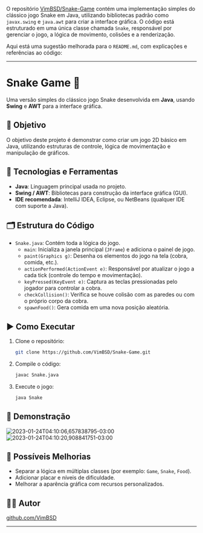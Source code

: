 O repositório [VimBSD/Snake-Game](https://github.com/VimBSD/Snake-Game/tree/main) contém uma implementação simples do clássico jogo Snake em Java, utilizando bibliotecas padrão como `javax.swing` e `java.awt` para criar a interface gráfica. O código está estruturado em uma única classe chamada `Snake`, responsável por gerenciar o jogo, a lógica de movimento, colisões e a renderização.

Aqui está uma sugestão melhorada para o `README.md`, com explicações e referências ao código:

---

# Snake Game 🐍

Uma versão simples do clássico jogo Snake desenvolvida em **Java**, usando **Swing** e **AWT** para a interface gráfica.

## 🎯 Objetivo

O objetivo deste projeto é demonstrar como criar um jogo 2D básico em Java, utilizando estruturas de controle, lógica de movimentação e manipulação de gráficos.

## 🧰 Tecnologias e Ferramentas

- **Java**: Linguagem principal usada no projeto.
- **Swing / AWT**: Bibliotecas para construção da interface gráfica (GUI).
- **IDE recomendada**: IntelliJ IDEA, Eclipse, ou NetBeans (qualquer IDE com suporte a Java).

## 🗂️ Estrutura do Código

- `Snake.java`: Contém toda a lógica do jogo.
  - `main`: Inicializa a janela principal (`JFrame`) e adiciona o painel de jogo.
  - `paint(Graphics g)`: Desenha os elementos do jogo na tela (cobra, comida, etc.).
  - `actionPerformed(ActionEvent e)`: Responsável por atualizar o jogo a cada tick (controle do tempo e movimentação).
  - `keyPressed(KeyEvent e)`: Captura as teclas pressionadas pelo jogador para controlar a cobra.
  - `checkCollision()`: Verifica se houve colisão com as paredes ou com o próprio corpo da cobra.
  - `spawnFood()`: Gera comida em uma nova posição aleatória.

## ▶️ Como Executar

1. Clone o repositório:
   ```bash
   git clone https://github.com/VimBSD/Snake-Game.git
   ```
2. Compile o código:
   ```bash
   javac Snake.java
   ```
3. Execute o jogo:
   ```bash
   java Snake
   ```

## 📸 Demonstração
![2023-01-24T04:10:06,657838795-03:00](https://user-images.githubusercontent.com/121329916/214249403-828e1c24-94bf-48d8-8113-3ddfb40357e5.png)
![2023-01-24T04:10:20,908841751-03:00](https://user-images.githubusercontent.com/121329916/214249455-ce9f66ea-facf-491f-bfa3-3ad65a57ad64.png)

## 🚧 Possíveis Melhorias

- Separar a lógica em múltiplas classes (por exemplo: `Game`, `Snake`, `Food`).
- Adicionar placar e níveis de dificuldade.
- Melhorar a aparência gráfica com recursos personalizados.

## 🧑‍💻 Autor

[github.com/VimBSD](https://github.com/VimBSD)

---
